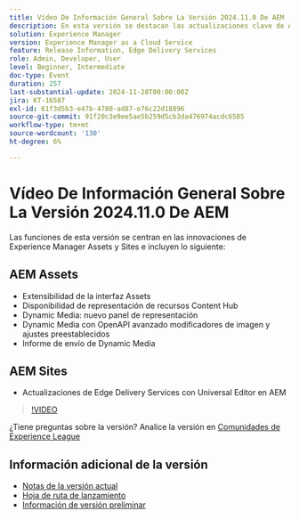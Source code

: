 ```yaml
---
title: Vídeo De Información General Sobre La Versión 2024.11.0 De AEM
description: En esta versión se destacan las actualizaciones clave de Adobe Experience Manager (AEM) Sites y Assets, incluida la extensibilidad mejorada de la interfaz, las nuevas opciones de representación, los modificadores de imagen avanzados y las mejoras de Edge Delivery Services con el editor universal de AEM.
solution: Experience Manager
version: Experience Manager as a Cloud Service
feature: Release Information, Edge Delivery Services
role: Admin, Developer, User
level: Beginner, Intermediate
doc-type: Event
duration: 257
last-substantial-update: 2024-11-28T00:00:00Z
jira: KT-16587
exl-id: 61f3d5b3-e47b-4780-ad87-e76c22d18896
source-git-commit: 91f20c3e9ee5ae5b259d5cb3da476974acdc6585
workflow-type: tm+mt
source-wordcount: '130'
ht-degree: 6%

---
```


# Vídeo De Información General Sobre La Versión 2024.11.0 De AEM

Las funciones de esta versión se centran en las innovaciones de Experience Manager Assets y Sites e incluyen lo siguiente:

## AEM Assets

* Extensibilidad de la interfaz Assets&#x200B;
* Disponibilidad de representación de recursos Content Hub&#x200B;
* Dynamic Media: nuevo panel de representación&#x200B;
* Dynamic Media con OpenAPI avanzado &#x200B;modificadores de imagen y ajustes preestablecidos&#x200B;
* Informe de envío de Dynamic Media&#x200B;

## AEM Sites

* Actualizaciones de Edge Delivery Services con &#x200B;Universal Editor en AEM

>[!VIDEO](https://video.tv.adobe.com/v/3440920/?learn=on&enablevpops)

¿Tiene preguntas sobre la versión?  Analice la versión en [Comunidades de Experience League](https://adobe.ly/3ZKpM0u)

## Información adicional de la versión

* [Notas de la versión actual](https://experienceleague.adobe.com/docs/experience-manager-cloud-service/content/release-notes/home.html?lang=es)
* [Hoja de ruta de lanzamiento](https://experienceleague.adobe.com/docs/experience-manager-release-information/aem-release-updates/update-releases-roadmap.html?lang=es)
* [Información de versión preliminar](https://experienceleague.adobe.com/docs/experience-manager-cloud-service/content/release-notes/prerelease.html?lang=es)
